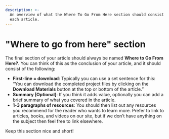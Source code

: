 ```yaml
---
description: >-
  An overview of what the Where To Go From Here section should consist of within
  each article.
---
```


# "Where to go from here" section

The final section of your article should always be named **Where to Go From Here?**. You can think of this as the conclusion of your article, and it should consist of the following:

* **First-line = download**: Typically you can use a set sentence for this: “You can download the completed project files by clicking on the **Download Materials** button at the top or bottom of the article.”
* **Summary \[Optional]**: If you think it adds value, optionally you can add a brief summary of what you covered in the article.
* **1-3 paragraphs of resources**: You should then list out any resources you recommend for the reader who wants to learn more. Prefer to link to articles, books, and videos on our site, but if we don’t have anything on the subject then feel free to link elsewhere.

Keep this section nice and short!&#x20;
